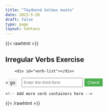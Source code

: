 ```yaml
---
title: "Täydennä kolmas muoto"
date: 2023-5-28
draft: false
type: page
layout: tehtava
---
```


{{< rawhtml >}}
<!DOCTYPE html>
<html>
<head>
  <link rel="stylesheet" type="text/css" href="style.css">
</head>
<body>
  <h2>Irregular Verbs Exercise</h2>
      
        <div id="verb-list"></div>

  <div id="exercise">
    <div class="verb-container">
>
      <div class="verb">go</div>
      <input type="text" class="answer" placeholder="Enter the third form">
      <button class="check-btn">Check</button>
    </div>

    <!-- Add more verb containers here -->
  </div>
      
  <script src="script.js"></script>
</body>
</html>

<style>
.verb-container {
  display: flex;
  align-items: center;
  margin-bottom: 10px;
}

.verb {
  padding: 5px;
  background-color: #f2f2f2;
  margin-right: 5px;
}

.answer {
  padding: 5px;
  margin-right: 5px;
  margin-left: 0.7em;
}

.check-btn {
  padding: 5px 10px;
  background-color: #4CAF50;
  color: white;
  border: none;
  cursor: pointer;
}

.check-btn:hover {
  background-color: #45a049;
}

.result {
  margin-top: 10px;
  font-weight: bold;
}

.success {
  color: green;
}

.failure {
  color: red;
}
</style>

<script>
 window.addEventListener('DOMContentLoaded', (event) => {
  const verbs = [
  { baseForm: 'be', secondForm: 'was/were', thirdForm: 'been' },
  { baseForm: 'have', secondForm: 'had', thirdForm: 'had' },
  { baseForm: 'do', secondForm: 'did', thirdForm: 'done' },
  { baseForm: 'say', secondForm: 'said', thirdForm: 'said' },
  { baseForm: 'go', secondForm: 'went', thirdForm: 'gone' },
  { baseForm: 'get', secondForm: 'got', thirdForm: 'got/gotten' },
  { baseForm: 'make', secondForm: 'made', thirdForm: 'made' },
  { baseForm: 'know', secondForm: 'knew', thirdForm: 'known' },
  { baseForm: 'see', secondForm: 'saw', thirdForm: 'seen' },
  { baseForm: 'come', secondForm: 'came', thirdForm: 'come' },
  { baseForm: 'think', secondForm: 'thought', thirdForm: 'thought' },
  { baseForm: 'take', secondForm: 'took', thirdForm: 'taken' },
  { baseForm: 'find', secondForm: 'found', thirdForm: 'found' },
  { baseForm: 'give', secondForm: 'gave', thirdForm: 'given' },
  { baseForm: 'tell', secondForm: 'told', thirdForm: 'told' },
  { baseForm: 'see', secondForm: 'saw', thirdForm: 'seen' },
  { baseForm: 'feel', secondForm: 'felt', thirdForm: 'felt' },
  { baseForm: 'become', secondForm: 'became', thirdForm: 'become' },
  { baseForm: 'leave', secondForm: 'left', thirdForm: 'left' },
  { baseForm: 'put', secondForm: 'put', thirdForm: 'put' },
  { baseForm: 'bring', secondForm: 'brought', thirdForm: 'brought' },
  { baseForm: 'begin', secondForm: 'began', thirdForm: 'begun' },
  { baseForm: 'keep', secondForm: 'kept', thirdForm: 'kept' },
  { baseForm: 'hold', secondForm: 'held', thirdForm: 'held' },
  { baseForm: 'write', secondForm: 'wrote', thirdForm: 'written' },
  { baseForm: 'stand', secondForm: 'stood', thirdForm: 'stood' },
  { baseForm: 'hear', secondForm: 'heard', thirdForm: 'heard' },
  { baseForm: 'let', secondForm: 'let', thirdForm: 'let' },
  { baseForm: 'mean', secondForm: 'meant', thirdForm: 'meant' },
  { baseForm: 'set', secondForm: 'set', thirdForm: 'set' },
  { baseForm: 'meet', secondForm: 'met', thirdForm: 'met' },
  { baseForm: 'run', secondForm: 'ran', thirdForm: 'run' },
  { baseForm: 'pay', secondForm: 'paid', thirdForm: 'paid' },
  { baseForm: 'sit', secondForm: 'sat', thirdForm: 'sat' },
  { baseForm: 'rise', secondForm: 'rose', thirdForm: 'risen' },
  { baseForm: 'break', secondForm: 'broke', thirdForm: 'broken' },
  { baseForm: 'choose', secondForm: 'chose', thirdForm: 'chosen' },
  { baseForm: 'drive', secondForm: 'drove', thirdForm: 'driven' },
  { baseForm: 'forget', secondForm: 'forgot', thirdForm: 'forgotten' },
  { baseForm: 'freeze', secondForm: 'froze', thirdForm: 'frozen' },
  { baseForm: 'hide', secondForm: 'hid', thirdForm: 'hidden' },
  { baseForm: 'lose', secondForm: 'lost', thirdForm: 'lost' },
  { baseForm: 'take', secondForm: 'took', thirdForm: 'taken' },
  { baseForm: 'wake', secondForm: 'woke', thirdForm: 'woken' },
  { baseForm: 'wear', secondForm: 'wore', thirdForm: 'worn' },
  { baseForm: 'blow', secondForm: 'blew', thirdForm: 'blown' },
  { baseForm: 'choose', secondForm: 'chose', thirdForm: 'chosen' },
  { baseForm: 'draw', secondForm: 'drew', thirdForm: 'drawn' },
  { baseForm: 'fly', secondForm: 'flew', thirdForm: 'flown' },
  { baseForm: 'grow', secondForm: 'grew', thirdForm: 'grown' },
  { baseForm: 'know', secondForm: 'knew', thirdForm: 'known' },
  { baseForm: 'throw', secondForm: 'threw', thirdForm: 'thrown' },
  { baseForm: 'sing', secondForm: 'sang', thirdForm: 'sung' },
  { baseForm: 'speak', secondForm: 'spoke', thirdForm: 'spoken' },
  { baseForm: 'swim', secondForm: 'swam', thirdForm: 'swum' },
  { baseForm: 'wear', secondForm: 'wore', thirdForm: 'worn' },
  { baseForm: 'win', secondForm: 'won', thirdForm: 'won' },
  ];

  const exercise = document.getElementById('exercise');
  const verbList = document.getElementById('verb-list');
  let currentIndex = 0;

  renderVerb();

  function renderVerb() {
    exercise.innerHTML = '';

    const verbContainer = document.createElement('div');
    verbContainer.classList.add('verb-container');

    const verb = document.createElement('div');
    verb.classList.add('verb');
    verb.textContent = verbs[currentIndex].baseForm;

    const secondForm = document.createElement('div');
    secondForm.classList.add('second-form');
    secondForm.textContent = `${verbs[currentIndex].secondForm}`;

    const answer = document.createElement('input');
    answer.classList.add('answer');
    answer.placeholder = 'Enter the third form';
    answer.addEventListener('keypress', (event) => {
      if (event.key === 'Enter') {
        checkAnswer(answer);
      }
    });

    const checkButton = document.createElement('button');
    checkButton.classList.add('check-btn');
    checkButton.textContent = 'Check';
    checkButton.addEventListener('click', checkAnswer.bind(null, answer));

    verbContainer.appendChild(verb);
    verbContainer.appendChild(secondForm);
    verbContainer.appendChild(answer);
    verbContainer.appendChild(checkButton);

    exercise.appendChild(verbContainer);

    answer.focus();
  }

  function checkAnswer(answerInput) {
    const userAnswer = answerInput.value.trim().toLowerCase();
    const expectedAnswer = verbs[currentIndex].thirdForm;

    if (userAnswer === expectedAnswer) {
      const verbListItem = document.createElement('div');
      verbListItem.textContent = `${verbs[currentIndex].baseForm} - ${verbs[currentIndex].secondForm} - ${verbs[currentIndex].thirdForm}`;
      verbList.appendChild(verbListItem);

      currentIndex++;
      answerInput.disabled = true;
      answerInput.removeEventListener('keypress', checkAnswer);
      this.disabled = true;
      if (currentIndex < verbs.length) {
        renderVerb();
      } else {
        showFinalResult();
      }
    } else {
      answerInput.value = '';
      answerInput.placeholder = 'Incorrect. Try again.';
      answerInput.focus();
    }
  }

  function showFinalResult() {
    const finalResult = document.createElement('div');
    finalResult.classList.add('result');

    const correctCount = currentIndex;
    const totalCount = verbs.length;

    finalResult.textContent = `You have completed the exercise. Final score: ${correctCount}/${totalCount}`;
    exercise.appendChild(finalResult);
  }
});
  </script>
{{< /rawhtml >}}
